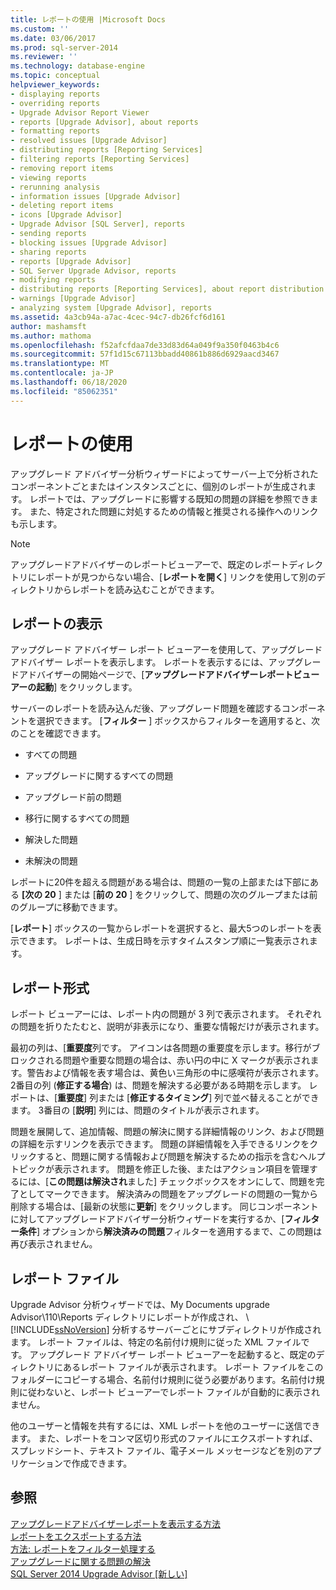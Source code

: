 ```yaml
---
title: レポートの使用 |Microsoft Docs
ms.custom: ''
ms.date: 03/06/2017
ms.prod: sql-server-2014
ms.reviewer: ''
ms.technology: database-engine
ms.topic: conceptual
helpviewer_keywords:
- displaying reports
- overriding reports
- Upgrade Advisor Report Viewer
- reports [Upgrade Advisor], about reports
- formatting reports
- resolved issues [Upgrade Advisor]
- distributing reports [Reporting Services]
- filtering reports [Reporting Services]
- removing report items
- viewing reports
- rerunning analysis
- information issues [Upgrade Advisor]
- deleting report items
- icons [Upgrade Advisor]
- Upgrade Advisor [SQL Server], reports
- sending reports
- blocking issues [Upgrade Advisor]
- sharing reports
- reports [Upgrade Advisor]
- SQL Server Upgrade Advisor, reports
- modifying reports
- distributing reports [Reporting Services], about report distribution
- warnings [Upgrade Advisor]
- analyzing system [Upgrade Advisor], reports
ms.assetid: 4a3cb94a-a7ac-4cec-94c7-db26fcf6d161
author: mashamsft
ms.author: mathoma
ms.openlocfilehash: f52afcfdaa7de33d83d64a049f9a350f0463b4c6
ms.sourcegitcommit: 57f1d15c67113bbadd40861b886d6929aacd3467
ms.translationtype: MT
ms.contentlocale: ja-JP
ms.lasthandoff: 06/18/2020
ms.locfileid: "85062351"
---
```

# <a name="using-reports"></a>レポートの使用
  アップグレード アドバイザー分析ウィザードによってサーバー上で分析されたコンポーネントごとまたはインスタンスごとに、個別のレポートが生成されます。 レポートでは、アップグレードに影響する既知の問題の詳細を参照できます。 また、特定された問題に対処するための情報と推奨される操作へのリンクも示します。  
  
> [!NOTE]  
>  アップグレードアドバイザーのレポートビューアーで、既定のレポートディレクトリにレポートが見つからない場合、[**レポートを開く**] リンクを使用して別のディレクトリからレポートを読み込むことができます。  
  
## <a name="viewing-reports"></a>レポートの表示  
 アップグレード アドバイザー レポート ビューアーを使用して、アップグレード アドバイザー レポートを表示します。 レポートを表示するには、アップグレードアドバイザーの開始ページで、[**アップグレードアドバイザーレポートビューアーの起動**] をクリックします。  
  
 サーバーのレポートを読み込んだ後、アップグレード問題を確認するコンポーネントを選択できます。 [**フィルター** ] ボックスからフィルターを適用すると、次のことを確認できます。  
  
-   すべての問題  
  
-   アップグレードに関するすべての問題  
  
-   アップグレード前の問題  
  
-   移行に関するすべての問題  
  
-   解決した問題  
  
-   未解決の問題  
  
 レポートに20件を超える問題がある場合は、問題の一覧の上部または下部にある **[次の 20** ] または [**前の 20** ] をクリックして、問題の次のグループまたは前のグループに移動できます。  
  
 [**レポート**] ボックスの一覧からレポートを選択すると、最大5つのレポートを表示できます。 レポートは、生成日時を示すタイムスタンプ順に一覧表示されます。  
  
## <a name="report-format"></a>レポート形式  
 レポート ビューアーには、レポート内の問題が 3 列で表示されます。 それぞれの問題を折りたたむと、説明が非表示になり、重要な情報だけが表示されます。  
  
 最初の列は、[**重要度**列です。 アイコンは各問題の重要度を示します。移行がブロックされる問題や重要な問題の場合は、赤い円の中に X マークが表示されます。警告および情報を表す場合は、黄色い三角形の中に感嘆符が表示されます。 2番目の列 (**修正する場合**) は、問題を解決する必要がある時期を示します。 レポートは、[**重要度**] 列または [**修正するタイミング**] 列で並べ替えることができます。 3番目の [**説明**] 列には、問題のタイトルが表示されます。  
  
 問題を展開して、追加情報、問題の解決に関する詳細情報のリンク、および問題の詳細を示すリンクを表示できます。 問題の詳細情報を入手できるリンクをクリックすると、問題に関する情報および問題を解決するための指示を含むヘルプ トピックが表示されます。 問題を修正した後、またはアクション項目を管理するには、[**この問題は解決され**ました] チェックボックスをオンにして、問題を完了としてマークできます。 解決済みの問題をアップグレードの問題の一覧から削除する場合は、[最新の状態に**更新**] をクリックします。 同じコンポーネントに対してアップグレードアドバイザー分析ウィザードを実行するか、[**フィルター条件**] オプションから**解決済みの問題**フィルターを適用するまで、この問題は再び表示されません。  
  
## <a name="report-files"></a>レポート ファイル  
 Upgrade Advisor 分析ウィザードでは、My Documents upgrade Advisor\110\Reports ディレクトリにレポートが作成され、 \\ [!INCLUDE[ssNoVersion](../../includes/ssnoversion-md.md)] 分析するサーバーごとにサブディレクトリが作成されます。 レポート ファイルは、特定の名前付け規則に従った XML ファイルです。 アップグレード アドバイザー レポート ビューアーを起動すると、既定のディレクトリにあるレポート ファイルが表示されます。 レポート ファイルをこのフォルダーにコピーする場合、名前付け規則に従う必要があります。名前付け規則に従わないと、レポート ビューアーでレポート ファイルが自動的に表示されません。  
  
 他のユーザーと情報を共有するには、XML レポートを他のユーザーに送信できます。 また、レポートをコンマ区切り形式のファイルにエクスポートすれば、スプレッドシート、テキスト ファイル、電子メール メッセージなどを別のアプリケーションで作成できます。  
  
## <a name="see-also"></a>参照  
 [アップグレードアドバイザーレポートを表示する方法](../../../2014/sql-server/install/how-to-view-an-upgrade-advisor-report.md)   
 [レポートをエクスポートする方法](../../../2014/sql-server/install/how-to-export-reports.md)   
 [方法: レポートをフィルター処理する](../../../2014/sql-server/install/how-to-filter-reports.md)   
 [アップグレードに関する問題の解決](../../../2014/sql-server/install/resolving-upgrade-issues.md)   
 [SQL Server 2014 Upgrade Advisor &#91;新しい&#93;](sql-server-2014-upgrade-advisor.md)  
  
  
